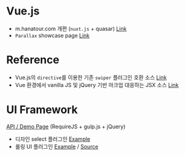 # Vue.js
- m.hanatour.com 개편 (`nuxt.js` + quasar)
<a href="http://ddoeng.dothome.co.kr/mhnt" target="_blank">Link</a>
- `Parallax` showcase page
<a href="http://ddoeng.dothome.co.kr/fashion/showcase" target="_blank">Link</a>
# Reference
- Vue.js의 `directive`를 이용한 기존 `swiper` 플러그인 호환 소스
<a href="https://github.com/wddo/nuxtjs-demo/blob/vswiper/plugins/directives/vswiper.js">Link</a>
- Vue 환경에서 vanilla JS 및 jQuery 기반 마크업 대응하는 JSX 소스
<a href="https://github.com/wddo/nuxtjs-demo/blob/append-script-tag/pages/scriptJsx.vue">Link</a>
# UI Framework
<a href="http://ddoeng.dothome.co.kr/framework/wddo/out/" target="_blank">API / Demo Page</a> (RequireJS + gulp.js + jQuery)
- 디자인 select 플러그인
<a href="http://ddoeng.dothome.co.kr/framework/wddo/out/tutorial-Hanatour.components.selectbox.html" target="_blank">Example</a>
- 롤링 UI 플러그인
<a href="http://ddoeng.dothome.co.kr/framework/wddo/out/tutorial-Hanatour.controls.rolling.html" target="_blank">Example</a> /
<a href="https://github.com/wddo/rolling/blob/master/rolling.js">Source</a>
